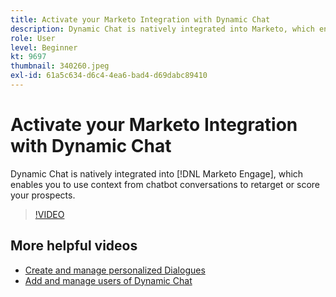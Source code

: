 ```yaml
---
title: Activate your Marketo Integration with Dynamic Chat
description: Dynamic Chat is natively integrated into Marketo, which enables you to use context from chatbot conversations to retarget or score your prospects.
role: User
level: Beginner
kt: 9697
thumbnail: 340260.jpeg
exl-id: 61a5c634-d6c4-4ea6-bad4-d69dabc89410
---
```

# Activate your Marketo Integration with Dynamic Chat

Dynamic Chat is natively integrated into [!DNL Marketo Engage], which enables you to use context from chatbot conversations to retarget or score your prospects.

>[!VIDEO](https://video.tv.adobe.com/v/340260/?quality=12&learn=on)

## More helpful videos

* [Create and manage personalized Dialogues](dialogue-management.md)
* [Add and manage users of Dynamic Chat](user-management.md)
